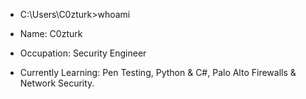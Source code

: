 
- C:\Users\C0zturk>whoami

 - Name: C0zturk
 - Occupation: Security Engineer
 - Currently Learning: Pen Testing, Python & C#, Palo Alto Firewalls & Network Security.

